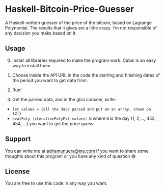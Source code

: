 # Haskell-Bitcoin-Price-Guesser
A Haskell-written guesser of the price of the bitcoin, based on Lagrange Polynomial. 
The results that it gives are a little crazy.
I'm not responsible of any decision you make based on it. 

## Usage

0. Install all libraries required to make the program work. Cabal is an easy way to install them.

1. Choose inside the API URL in the code the starting and finishing dates of the period you want to get data from.
2. Run!
3. Get the parsed data, and in the ghci console, write:
  - ``` let values = {all the data parsed and put on an array, shown on (2)} ```
  - ``` evalPoly (iterativePolyFit values) N ``` where ``` N ``` is the day (1, 2,..., 453, 454, ...) you want to get the price guess.

## Support

You can write me at adriamunuera@me.com if you want to share some thoughts about this program or you have any kind of question :smile:

## License

You are free to use this code in any way you want.
